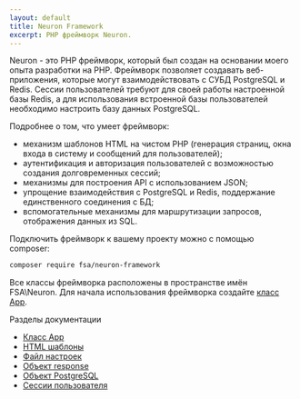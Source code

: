 ```yaml
---
layout: default
title: Neuron Framework
excerpt: PHP фреймворк Neuron.
---
```


Neuron - это PHP фреймворк, который был создан на основании моего опыта разработки на PHP. Фреймворк позволяет создавать веб-приложения, которые могут взаимодействовать с СУБД PostgreSQL и Redis. Сессии пользователей требуют для своей работы настроенной базы Redis, а для использования встроенной базы пользователей необходимо настроить базу данных PostgreSQL.

Подробнее о том, что умеет фреймворк:

* механизм шаблонов HTML на чистом PHP (генерация страниц, окна входа в систему и сообщений для пользователей);
* аутентификация и авторизация пользователей с возможностью создания долговременных сессий;
* механизмы для построения API с использованием JSON;
* упрощение взаимодействия с PostgreSQL и Redis, поддержание единственного соединения с БД;
* вспомогательные механизмы для маршрутизации запросов, отображения данных из SQL.

Подключить фреймворк к вашему проекту можно с помощью composer:

```bash
composer require fsa/neuron-framework
```

Все классы фреймворка расположены в пространстве имён FSA\Neuron. Для начала использования фреймворка создайте [класс App](app).

Разделы документации

* [Класс App](app)
* [HTML шаблоны](templates)
* [Файл настроек](settings)
* [Объект response](response)
* [Объект PostgreSQL](postgresql)
* [Сессии пользователя](session)

